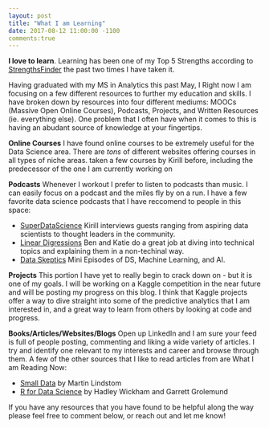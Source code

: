 ```yaml
---
layout: post
title: "What I am Learning"
date: 2017-08-12 11:00:00 -1100
comments:true
---
```

**I love to learn**.  Learning has been one of my Top 5 Strengths according to [StrengthsFinder](http://www.strengthsfinder.com/home.aspx) the past two times I have taken it.

Having graduated with my MS in Analytics this past May, I   Right now I am focusing on a few different resources to further my education and skills.  I have broken down by resources into four different mediums: MOOCs (Massive Open Online Courses), Podcasts, Projects, and Written Resources (ie. everything else).  One problem that I often have when it comes to this is having an abudant source of knowledge at your fingertips. 

**Online Courses**
I have found online courses to be extremely useful for the Data Science area.  There are *tons* of different websites offering courses in all types of niche areas.  taken a few courses by Kirill before, including the predecessor of the one I am currently working on
  
**Podcasts**
Whenever I workout I prefer to listen to podcasts than music.  I can easily focus on a podcast and the miles fly by on a run.  I have a few favorite data science podcasts that I have reccomend to people in this space:
* [SuperDataScience](https://soundcloud.com/superdatascience)  Kirill interviews guests ranging from aspiring data scientists to thought leaders in the community. 
* [Linear Digressions](http://lineardigressions.com/) Ben and Katie do a great job at diving into technical topics and explaining them in a non-techinal way.
* [Data Skeptics](https://dataskeptic.com/podcast) Mini Episodes of DS, Machine Learning, and AI.

**Projects**
This portion I have yet to really begin to crack down on - but it is one of my goals.  I will be working on a Kaggle competition in the near future and will be posting my progress on this blog.  I think that Kaggle projects offer a way to dive straight into some of the predictive analytics that I am interested in, and a great way to learn from others by looking at code and progress.

**Books/Articles/Websites/Blogs**
Open up LinkedIn and I am sure your feed is full of people posting, commenting and liking a wide variety of articles.  I try and identify one relevant to my interests and career and browse through them.  A few of the other sources that I like to read articles from are
What I am Reading Now:
  * [Small Data](https://www.amazon.com/Small-DATA-Clues-Uncover-Trends/dp/1522635181) by Martin Lindstom
  * [R for Data Science](https://www.amazon.com/Data-Science-Transform-Visualize-Model/dp/1491910399) by Hadley Wickham and Garrett Grolemund


If you have any resources that you have found to be helpful along the way please feel free to comment below, or reach out and let me know!

